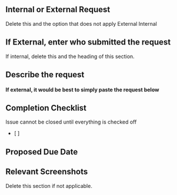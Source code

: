 ## Internal or External Request
Delete this and the option that does not apply
External
Internal

## If External, enter who submitted the request
If internal, delete this and the heading of this section.

## Describe the request
#### If external, it would be best to simply paste the request below

## Completion Checklist
Issue cannot be closed until everything is checked off
- [ ]

## Proposed Due Date

## Relevant Screenshots
Delete this section if not applicable.
